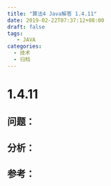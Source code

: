 ```yaml
---
title: "算法4 Java解答 1.4.11"
date: 2019-02-22T07:37:12+08:00
draft: false
tags:
   - JAVA
categories:
  - 技术
  - 归档
---
```



# 1.4.11

## 问题：


## 分析：


## 参考：


